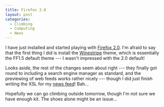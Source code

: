```yaml
---
title: Firefox 2.0
layout: post
categories:
  - Climbing
  - Computing
  - News
---
```

I have just installed and started playing with [Firefox 2.0](https://www.mozilla.org/firefox). I'm afraid to say that the first thing I did is install the [Winestripe](https://addons.mozilla.org/firefox/3479/) theme, which is essentially the FF1.5 default theme --- I wasn't impressed with the 2.0 default!

Looks aside, the rest of the changes seem about right --- they finally got round to including a search engine manager as standard, and the previewing of web feeds works rather nicely --- though I did just finish writing the XSL for my [news feed](https://cmbuckley.co.uk/news/)! Bah...

Hopefully we can go climbing outside tomorrow, though I'm not sure we have enough kit. The shoes alone might be an issue...
